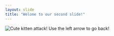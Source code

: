```yaml
---
layout: slide
title: "Welome to our second slide!"
---
```

![Cute kitten attack!](https://i.pinimg.com/originals/13/f2/02/13f2029ef55cd645217d5df463c9e874.gif)
Use the left arrow to go back!
